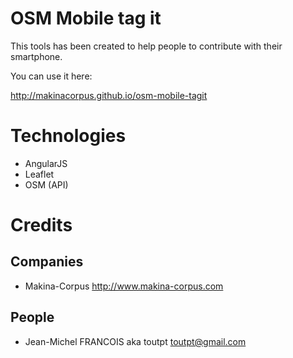 OSM Mobile tag it
=================

This tools has been created to help people to contribute with their smartphone.

You can use it here:

http://makinacorpus.github.io/osm-mobile-tagit

Technologies
============

* AngularJS
* Leaflet
* OSM (API)

Credits
=======

Companies
---------

* Makina-Corpus http://www.makina-corpus.com

People
------

- Jean-Michel FRANCOIS aka toutpt <toutpt@gmail.com>